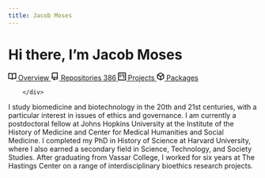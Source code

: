 ```yaml
---
title: Jacob Moses
---
```

# Hi there, I’m Jacob Moses
<div class="UnderlineNav width-full box-shadow-none">
            <nav class="UnderlineNav-body" data-pjax="" aria-label="User profile">
    <a aria-current="page" class="UnderlineNav-item selected " data-hydro-click="{&quot;event_type&quot;:&quot;user_profile.click&quot;,&quot;payload&quot;:{&quot;profile_user_id&quot;:1212885,&quot;target&quot;:&quot;TAB_OVERVIEW&quot;,&quot;user_id&quot;:882624,&quot;originating_url&quot;:&quot;https://github.com/coliff&quot;}}" data-hydro-click-hmac="1ae4ebd43af0d94fef32c1fb20ac633af35bdb1714470cbe3e56c96b07e14c59" href="/coliff">
      <svg classes="UnderlineNav-octicon" hide="sm" height="16" class="octicon octicon-book UnderlineNav-octicon hide-sm" viewBox="0 0 16 16" version="1.1" width="16" aria-hidden="true"><path fill-rule="evenodd" d="M0 1.75A.75.75 0 01.75 1h4.253c1.227 0 2.317.59 3 1.501A3.744 3.744 0 0111.006 1h4.245a.75.75 0 01.75.75v10.5a.75.75 0 01-.75.75h-4.507a2.25 2.25 0 00-1.591.659l-.622.621a.75.75 0 01-1.06 0l-.622-.621A2.25 2.25 0 005.258 13H.75a.75.75 0 01-.75-.75V1.75zm8.755 3a2.25 2.25 0 012.25-2.25H14.5v9h-3.757c-.71 0-1.4.201-1.992.572l.004-7.322zm-1.504 7.324l.004-5.073-.002-2.253A2.25 2.25 0 005.003 2.5H1.5v9h3.757a3.75 3.75 0 011.994.574z"></path></svg>
      Overview
</a>
    <a class="UnderlineNav-item " data-hydro-click="{&quot;event_type&quot;:&quot;user_profile.click&quot;,&quot;payload&quot;:{&quot;profile_user_id&quot;:1212885,&quot;target&quot;:&quot;TAB_REPOSITORIES&quot;,&quot;user_id&quot;:882624,&quot;originating_url&quot;:&quot;https://github.com/coliff&quot;}}" data-hydro-click-hmac="cee0adbaebef813e9d1e288c771dca6337917dd3654fbfcae08dc817e1cf0953" href="/coliff?tab=repositories">
      <svg classes="UnderlineNav-octicon" hide="sm" height="16" class="octicon octicon-repo UnderlineNav-octicon hide-sm" viewBox="0 0 16 16" version="1.1" width="16" aria-hidden="true"><path fill-rule="evenodd" d="M2 2.5A2.5 2.5 0 014.5 0h8.75a.75.75 0 01.75.75v12.5a.75.75 0 01-.75.75h-2.5a.75.75 0 110-1.5h1.75v-2h-8a1 1 0 00-.714 1.7.75.75 0 01-1.072 1.05A2.495 2.495 0 012 11.5v-9zm10.5-1V9h-8c-.356 0-.694.074-1 .208V2.5a1 1 0 011-1h8zM5 12.25v3.25a.25.25 0 00.4.2l1.45-1.087a.25.25 0 01.3 0L8.6 15.7a.25.25 0 00.4-.2v-3.25a.25.25 0 00-.25-.25h-3.5a.25.25 0 00-.25.25z"></path></svg>
      Repositories
      <span title="386" class="Counter ">386</span>
</a>
    <a class="UnderlineNav-item " data-hydro-click="{&quot;event_type&quot;:&quot;user_profile.click&quot;,&quot;payload&quot;:{&quot;profile_user_id&quot;:1212885,&quot;target&quot;:&quot;TAB_PROJECTS&quot;,&quot;user_id&quot;:882624,&quot;originating_url&quot;:&quot;https://github.com/coliff&quot;}}" data-hydro-click-hmac="5e3ba116fab72d7374bc990d93636b420a3fbf884a07091a990b5130c0e9d15f" href="/coliff?tab=projects">
      <svg classes="UnderlineNav-octicon" hide="sm" height="16" class="octicon octicon-project UnderlineNav-octicon hide-sm" viewBox="0 0 16 16" version="1.1" width="16" aria-hidden="true"><path fill-rule="evenodd" d="M1.75 0A1.75 1.75 0 000 1.75v12.5C0 15.216.784 16 1.75 16h12.5A1.75 1.75 0 0016 14.25V1.75A1.75 1.75 0 0014.25 0H1.75zM1.5 1.75a.25.25 0 01.25-.25h12.5a.25.25 0 01.25.25v12.5a.25.25 0 01-.25.25H1.75a.25.25 0 01-.25-.25V1.75zM11.75 3a.75.75 0 00-.75.75v7.5a.75.75 0 001.5 0v-7.5a.75.75 0 00-.75-.75zm-8.25.75a.75.75 0 011.5 0v5.5a.75.75 0 01-1.5 0v-5.5zM8 3a.75.75 0 00-.75.75v3.5a.75.75 0 001.5 0v-3.5A.75.75 0 008 3z"></path></svg>
      Projects
      <span title="0" hidden="hidden" class="Counter ">0</span>
</a>
      <a class="UnderlineNav-item " data-hydro-click="{&quot;event_type&quot;:&quot;user_profile.click&quot;,&quot;payload&quot;:{&quot;profile_user_id&quot;:1212885,&quot;target&quot;:&quot;TAB_PACKAGES&quot;,&quot;user_id&quot;:882624,&quot;originating_url&quot;:&quot;https://github.com/coliff&quot;}}" data-hydro-click-hmac="1aa0c47b06810901c18012dd80dc5fc2696fd83465b8575610e5e42dd77885f8" href="/coliff?tab=packages">
        <svg classes="UnderlineNav-octicon" hide="sm" height="16" class="octicon octicon-package UnderlineNav-octicon hide-sm" viewBox="0 0 16 16" version="1.1" width="16" aria-hidden="true"><path fill-rule="evenodd" d="M8.878.392a1.75 1.75 0 00-1.756 0l-5.25 3.045A1.75 1.75 0 001 4.951v6.098c0 .624.332 1.2.872 1.514l5.25 3.045a1.75 1.75 0 001.756 0l5.25-3.045c.54-.313.872-.89.872-1.514V4.951c0-.624-.332-1.2-.872-1.514L8.878.392zM7.875 1.69a.25.25 0 01.25 0l4.63 2.685L8 7.133 3.245 4.375l4.63-2.685zM2.5 5.677v5.372c0 .09.047.171.125.216l4.625 2.683V8.432L2.5 5.677zm6.25 8.271l4.625-2.683a.25.25 0 00.125-.216V5.677L8.75 8.432v5.516z"></path></svg>
        Packages
</a>  </nav>

        </div>
I study biomedicine and biotechnology in the 20th and 21st centuries, with a particular interest in issues of ethics and governance. I am currently a postdoctoral fellow at Johns Hopkins University at the Institute of the History of Medicine and Center for Medical Humanities and Social Medicine. I completed my PhD in History of Science at Harvard University, where I also earned a secondary field in Science, Technology, and Society Studies. After graduating from Vassar College, I worked for six years at The Hastings Center on a range of interdisciplinary bioethics research projects.